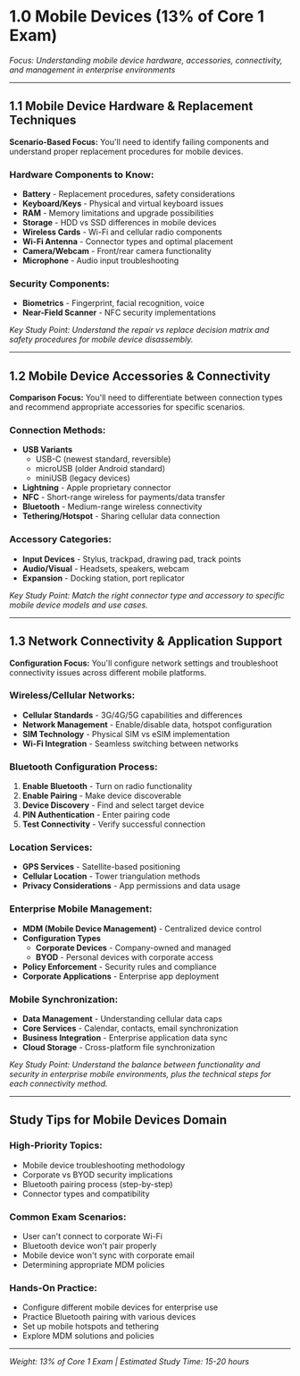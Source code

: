 # 1.0 Mobile Devices (13% of Core 1 Exam)

_Focus: Understanding mobile device hardware, accessories, connectivity, and management in enterprise environments_

---

## 1.1 Mobile Device Hardware & Replacement Techniques

**Scenario-Based Focus:** You'll need to identify failing components and understand proper replacement procedures for mobile devices.

### Hardware Components to Know:

- **Battery** - Replacement procedures, safety considerations
- **Keyboard/Keys** - Physical and virtual keyboard issues
- **RAM** - Memory limitations and upgrade possibilities
- **Storage** - HDD vs SSD differences in mobile devices
- **Wireless Cards** - Wi-Fi and cellular radio components
- **Wi-Fi Antenna** - Connector types and optimal placement
- **Camera/Webcam** - Front/rear camera functionality
- **Microphone** - Audio input troubleshooting

### Security Components:

- **Biometrics** - Fingerprint, facial recognition, voice
- **Near-Field Scanner** - NFC security implementations

_Key Study Point: Understand the repair vs replace decision matrix and safety procedures for mobile device disassembly._

---

## 1.2 Mobile Device Accessories & Connectivity

**Comparison Focus:** You'll need to differentiate between connection types and recommend appropriate accessories for specific scenarios.

### Connection Methods:

- **USB Variants**
    - USB-C (newest standard, reversible)
    - microUSB (older Android standard)
    - miniUSB (legacy devices)
- **Lightning** - Apple proprietary connector
- **NFC** - Short-range wireless for payments/data transfer
- **Bluetooth** - Medium-range wireless connectivity
- **Tethering/Hotspot** - Sharing cellular data connection

### Accessory Categories:

- **Input Devices** - Stylus, trackpad, drawing pad, track points
- **Audio/Visual** - Headsets, speakers, webcam
- **Expansion** - Docking station, port replicator

_Key Study Point: Match the right connector type and accessory to specific mobile device models and use cases._

---

## 1.3 Network Connectivity & Application Support

**Configuration Focus:** You'll configure network settings and troubleshoot connectivity issues across different mobile platforms.

### Wireless/Cellular Networks:

- **Cellular Standards** - 3G/4G/5G capabilities and differences
- **Network Management** - Enable/disable data, hotspot configuration
- **SIM Technology** - Physical SIM vs eSIM implementation
- **Wi-Fi Integration** - Seamless switching between networks

### Bluetooth Configuration Process:

1. **Enable Bluetooth** - Turn on radio functionality
2. **Enable Pairing** - Make device discoverable
3. **Device Discovery** - Find and select target device
4. **PIN Authentication** - Enter pairing code
5. **Test Connectivity** - Verify successful connection

### Location Services:

- **GPS Services** - Satellite-based positioning
- **Cellular Location** - Tower triangulation methods
- **Privacy Considerations** - App permissions and data usage

### Enterprise Mobile Management:

- **MDM (Mobile Device Management)** - Centralized device control
- **Configuration Types**
    - **Corporate Devices** - Company-owned and managed
    - **BYOD** - Personal devices with corporate access
- **Policy Enforcement** - Security rules and compliance
- **Corporate Applications** - Enterprise app deployment

### Mobile Synchronization:

- **Data Management** - Understanding cellular data caps
- **Core Services** - Calendar, contacts, email synchronization
- **Business Integration** - Enterprise application data sync
- **Cloud Storage** - Cross-platform file synchronization

_Key Study Point: Understand the balance between functionality and security in enterprise mobile environments, plus the technical steps for each connectivity method._

---

## Study Tips for Mobile Devices Domain

### High-Priority Topics:

- Mobile device troubleshooting methodology
- Corporate vs BYOD security implications
- Bluetooth pairing process (step-by-step)
- Connector types and compatibility

### Common Exam Scenarios:

- User can't connect to corporate Wi-Fi
- Bluetooth device won't pair properly
- Mobile device won't sync with corporate email
- Determining appropriate MDM policies

### Hands-On Practice:

- Configure different mobile devices for enterprise use
- Practice Bluetooth pairing with various devices
- Set up mobile hotspots and tethering
- Explore MDM solutions and policies

---

_Weight: 13% of Core 1 Exam | Estimated Study Time: 15-20 hours_
